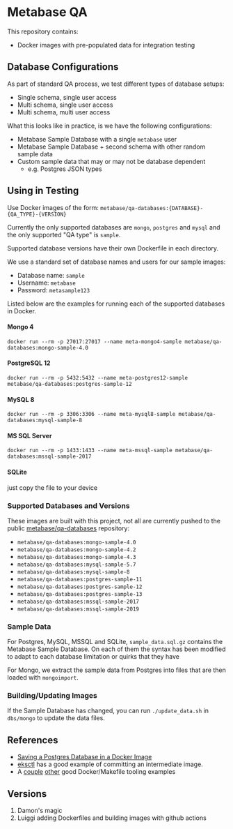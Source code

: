 # Metabase QA

This repository contains:

- Docker images with pre-populated data for integration testing

## Database Configurations

As part of standard QA process, we test different types of database setups:

- Single schema, single user access
- Multi schema, single user access
- Multi schema, multi user access

What this looks like in practice, is we have the following configurations:

- Metabase Sample Database with a single `metabase` user
- Metabase Sample Database + second schema with other random sample data
- Custom sample data that may or may not be database dependent
    - e.g. Postgres JSON types

## Using in Testing

Use Docker images of the form: `metabase/qa-databases:{DATABASE}-{QA_TYPE}-{VERSION}`

Currently the only supported databases are `mongo`, `postgres` and `mysql` and the only supported "QA type" is `sample`.

Supported database versions have their own Dockerfile in each directory.

We use a standard set of database names and users for our sample images:
- Database name: `sample`
- Username: `metabase`
- Password: `metasample123`

Listed below are the examples for running each of the supported databases in Docker.

#### Mongo 4
```shell
docker run --rm -p 27017:27017 --name meta-mongo4-sample metabase/qa-databases:mongo-sample-4.0
```

#### PostgreSQL 12
```shell
docker run --rm -p 5432:5432 --name meta-postgres12-sample metabase/qa-databases:postgres-sample-12
```

#### MySQL 8
```shell
docker run --rm -p 3306:3306 --name meta-mysql8-sample metabase/qa-databases:mysql-sample-8
```

#### MS SQL Server
```shell
docker run --rm -p 1433:1433 --name meta-mssql-sample metabase/qa-databases:mssql-sample-2017
```

#### SQLite
just copy the file to your device

### Supported Databases and Versions

These images are built with this project, not all are currently pushed to the public [metabase/qa-databases](https://hub.docker.com/r/metabase/qa-databases/tags) repository:

- `metabase/qa-databases:mongo-sample-4.0`
- `metabase/qa-databases:mongo-sample-4.2`
- `metabase/qa-databases:mongo-sample-4.3`
- `metabase/qa-databases:mysql-sample-5.7`
- `metabase/qa-databases:mysql-sample-8`
- `metabase/qa-databases:postgres-sample-11`
- `metabase/qa-databases:postgres-sample-12`
- `metabase/qa-databases:postgres-sample-13`
- `metabase/qa-databases:mssql-sample-2017`
- `metabase/qa-databases:mssql-sample-2019`

### Sample Data

For Postgres, MySQL, MSSQL and SQLite, `sample_data.sql.gz` contains the Metabase Sample Database. On each of them the syntax has been modified to adapt to each database limitation or quirks that they have

For Mongo, we extract the sample data from Postgres into files that are then loaded with `mongoimport`.

### Building/Updating Images

If the Sample Database has changed, you can run `./update_data.sh` in `dbs/mongo` to update the data files.

## References

- [Saving a Postgres Database in a Docker Image](https://nickjanetakis.com/blog/docker-tip-79-saving-a-postgres-database-in-a-docker-image)
- [eksctl](https://github.com/weaveworks/eksctl/blob/master/Makefile.docker) has a good example of committing an intermediate image.
- A [couple](https://github.com/mvanholsteijn/docker-makefile/blob/master/Makefile) [other](https://github.com/philpep/dockerfiles/blob/master/Makefile) good Docker/Makefile tooling examples

## Versions
1) Damon's magic
2) Luiggi adding Dockerfiles and building images with github actions